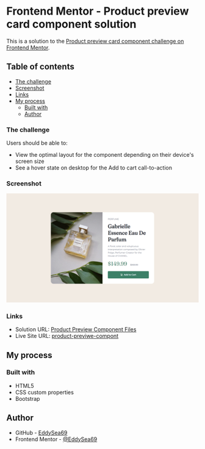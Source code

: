 # Frontend Mentor - Product preview card component solution

This is a solution to the [Product preview card component challenge on Frontend Mentor](https://www.frontendmentor.io/challenges/product-preview-card-component-GO7UmttRfa). 

## Table of contents

  - [The challenge](#the-challenge)
  - [Screenshot](#screenshot)
  - [Links](#links)
- [My process](#my-process)
  - [Built with](#built-with)
  - [Author](#author)


### The challenge

Users should be able to:

- View the optimal layout for the component depending on their device's screen size
- See a hover state on desktop for the Add to cart call-to-action

### Screenshot

![](screenshot.png)

### Links

- Solution URL: [Product Preview Component Files](https://github.com/EddySea69/other/tree/main/product-preview)
- Live Site URL: [product-previwe-compont](https://eddysea69.github.io/other/product-preview/)

## My process

### Built with

- HTML5 
- CSS custom properties
- Bootstrap

## Author

- GitHub - [EddySea69](https://https://github.com/EddySea69)
- Frontend Mentor - [@EddySea69](https://www.frontendmentor.io/profile/EddySea69)



